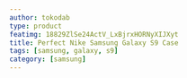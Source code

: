 ```yaml
---
author: tokodab
type: product
featimg: 18829ZlSe24ActV_LxBjrxHORNyXIJXyt
title: Perfect Nike Samsung Galaxy S9 Case
tags: [samsung, galaxy, s9]
category: [samsung]
---
```

